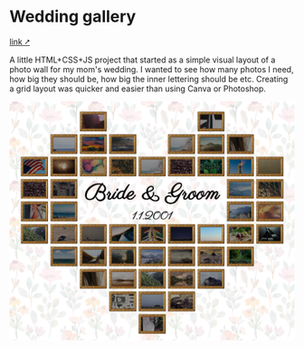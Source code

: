 # Wedding gallery 
[link ⭧](https://zuzoup.github.io/_wedding-gallery/)

A little HTML+CSS+JS project that started as a simple visual layout of a photo wall for my mom's wedding. I wanted to see how many photos I need, how big they should be, how big the inner lettering should be etc. Creating a grid layout was quicker and easier than using Canva or Photoshop.

![image](./demo.png)
